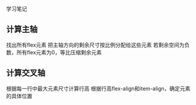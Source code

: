 学习笔记

## 计算主轴
找出所有flex元素
把主轴方向的剩余尺寸按比例分配给这些元素
若剩余空间为负数，所有flex元素为0，等比压缩剩余元素

## 计算交叉轴
根据每一行中最大元素尺寸计算行高
根据行高flex-align和item-align，确定元素的具体位置